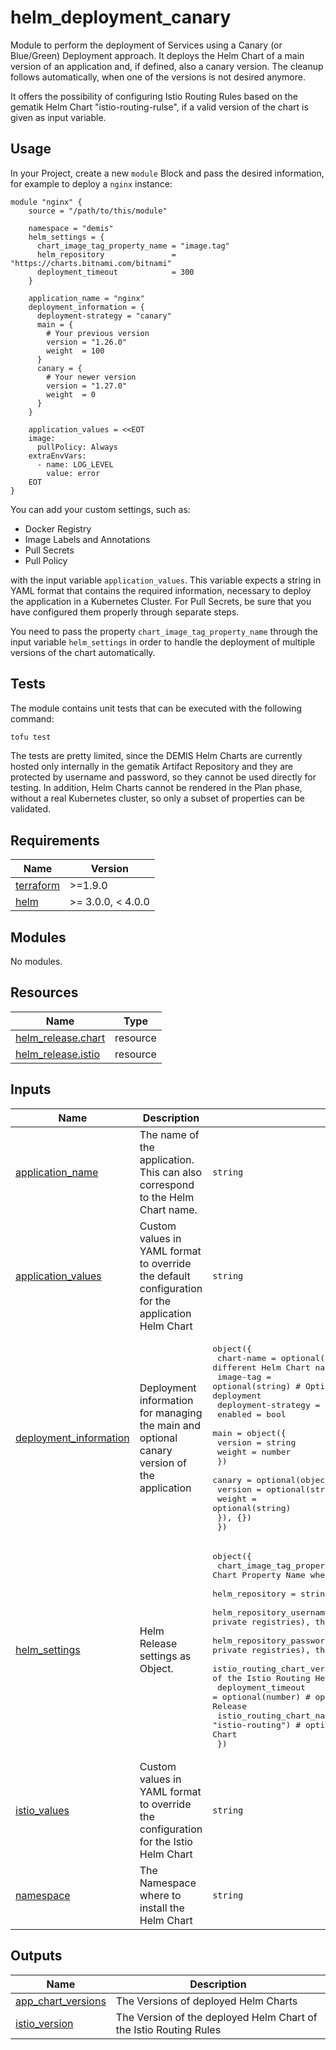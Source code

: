 # helm_deployment_canary

Module to perform the deployment of Services using a Canary (or Blue/Green) Deployment approach. It deploys the Helm Chart of a main version of an application and, if defined, also a canary version. The cleanup follows automatically, when one of the versions is not desired anymore.

It offers the possibility of configuring Istio Routing Rules based on the gematik Helm Chart "istio-routing-rulse", if a valid version of the chart is given as input variable.

## Usage

In your Project, create a new `module` Block and pass the desired information, for example to deploy a `nginx` instance:

```hcl
module "nginx" {
    source = "/path/to/this/module"

    namespace = "demis"
    helm_settings = {
      chart_image_tag_property_name = "image.tag"
      helm_repository               = "https://charts.bitnami.com/bitnami"
      deployment_timeout            = 300
    }

    application_name = "nginx"
    deployment_information = {
      deployment-strategy = "canary"
      main = {
        # Your previous version
        version = "1.26.0"
        weight  = 100
      }
      canary = {
        # Your newer version
        version = "1.27.0"
        weight  = 0
      }
    }

    application_values = <<EOT
    image:
      pullPolicy: Always
    extraEnvVars:
      - name: LOG_LEVEL
        value: error
    EOT
}
```

You can add your custom settings, such as:

- Docker Registry
- Image Labels and Annotations
- Pull Secrets
- Pull Policy

with the input variable `application_values`. This variable expects a string in YAML format that contains the required information, necessary to deploy the application in a Kubernetes Cluster. For Pull Secrets, be sure that you have configured them properly through separate steps.

You need to pass the property `chart_image_tag_property_name` through the input variable `helm_settings` in order to handle the deployment of multiple versions of the chart automatically.

## Tests

The module contains unit tests that can be executed with the following command: 

```sh
tofu test
```

The tests are pretty limited, since the DEMIS Helm Charts are currently hosted only internally in the gematik Artifact Repository and they are protected by username and password, so they cannot be used directly for testing. In addition, Helm Charts cannot be rendered in the Plan phase, without a real Kubernetes cluster, so only a subset of properties can be validated.

<!-- BEGIN_TF_DOCS -->
## Requirements

| Name | Version |
|------|---------|
| <a name="requirement_terraform"></a> [terraform](#requirement\_terraform) | >=1.9.0 |
| <a name="requirement_helm"></a> [helm](#requirement\_helm) | >= 3.0.0, < 4.0.0 |

## Modules

No modules.

## Resources

| Name | Type |
|------|------|
| [helm_release.chart](https://registry.terraform.io/providers/hashicorp/helm/latest/docs/resources/release) | resource |
| [helm_release.istio](https://registry.terraform.io/providers/hashicorp/helm/latest/docs/resources/release) | resource |

## Inputs

| Name | Description | Type | Default | Required |
|------|-------------|------|---------|:--------:|
| <a name="input_application_name"></a> [application\_name](#input\_application\_name) | The name of the application. This can also correspond to the Helm Chart name. | `string` | n/a | yes |
| <a name="input_application_values"></a> [application\_values](#input\_application\_values) | Custom values in YAML format to override the default configuration for the application Helm Chart | `string` | `""` | no |
| <a name="input_deployment_information"></a> [deployment\_information](#input\_deployment\_information) | Deployment information for managing the main and optional canary version of the application | <pre>object({<br/>    chart-name          = optional(string) # Optional, uses a different Helm Chart name than the application name<br/>    image-tag           = optional(string) # Optional, uses a different image tag for the deployment<br/>    deployment-strategy = string<br/>    enabled             = bool<br/>    main = object({<br/>      version = string<br/>      weight  = number<br/>    })<br/>    canary = optional(object({<br/>      version = optional(string)<br/>      weight  = optional(string)<br/>    }), {})<br/>  })</pre> | n/a | yes |
| <a name="input_helm_settings"></a> [helm\_settings](#input\_helm\_settings) | Helm Release settings as Object. | <pre>object({<br/>    chart_image_tag_property_name = string                            # the Helm Chart Property Name where the Image Tag is set (e.g. "image.tag")<br/>    helm_repository               = string                            # the Helm Repository URL<br/>    helm_repository_username      = optional(string)                  # optional (required for private registries), the Helm Repository Username<br/>    helm_repository_password      = optional(string)                  # optional (required for private registries), the Helm Repository Password<br/>    istio_routing_chart_version   = optional(string)                  # optional, the Version of the Istio Routing Helm Chart to be installed<br/>    deployment_timeout            = optional(number)                  # optional, the Timeout for creating Helm Release<br/>    istio_routing_chart_name      = optional(string, "istio-routing") # optional, the name of the Istio Routing Helm Chart<br/>  })</pre> | n/a | yes |
| <a name="input_istio_values"></a> [istio\_values](#input\_istio\_values) | Custom values in YAML format to override the configuration for the Istio Helm Chart | `string` | `""` | no |
| <a name="input_namespace"></a> [namespace](#input\_namespace) | The Namespace where to install the Helm Chart | `string` | n/a | yes |

## Outputs

| Name | Description |
|------|-------------|
| <a name="output_app_chart_versions"></a> [app\_chart\_versions](#output\_app\_chart\_versions) | The Versions of deployed Helm Charts |
| <a name="output_istio_version"></a> [istio\_version](#output\_istio\_version) | The Version of the deployed Helm Chart of the Istio Routing Rules |
<!-- END_TF_DOCS -->